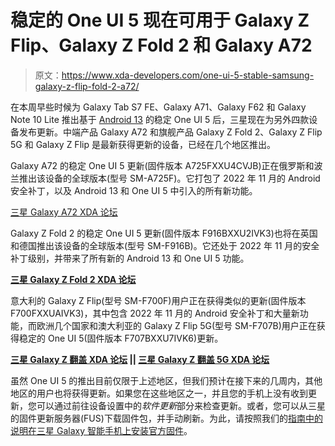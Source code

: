 # 稳定的 One UI 5 现在可用于 Galaxy Z Flip、Galaxy Z Fold 2 和 Galaxy A72

> 原文：<https://www.xda-developers.com/one-ui-5-stable-samsung-galaxy-z-flip-fold-2-a72/>

在本周早些时候为 Galaxy Tab S7 FE、Galaxy A71、Galaxy F62 和 Galaxy Note 10 Lite 推出基于 [Android 13](https://www.xda-developers.com/android-13/) 的稳定 One UI 5 后，三星现在为另外四款设备发布更新。中端产品 Galaxy A72 和旗舰产品 Galaxy Z Fold 2、Galaxy Z Flip 5G 和 Galaxy Z Flip 是最新获得更新的设备，已经在几个地区推出。

Galaxy A72 的稳定 One UI 5 更新(固件版本 A725FXXU4CVJB)正在俄罗斯和波兰推出该设备的全球版本(型号 SM-A725F)。它打包了 2022 年 11 月的 Android 安全补丁，以及 Android 13 和 One UI 5 中引入的所有新功能。

[三星 Galaxy A72 XDA 论坛 ](https://forum.xda-developers.com/f/samsung-galaxy-a72-4g.12141/)

Galaxy Z Fold 2 的稳定 One UI 5 更新(固件版本 F916BXXU2IVK3)也将在英国和德国推出该设备的全球版本(型号 SM-F916B)。它还处于 2022 年 11 月的安全补丁级别，并带来了所有新的 Android 13 和 One UI 5 功能。

[**三星 Galaxy Z Fold 2 XDA 论坛**](https://forum.xda-developers.com/c/samsung-galaxy-z-fold-2.11261/)

意大利的 Galaxy Z Flip(型号 SM-F700F)用户正在获得类似的更新(固件版本 F700FXXUAIVK3)，其中包含 2022 年 11 月的 Android 安全补丁和大量新功能，而欧洲几个国家和澳大利亚的 Galaxy Z Flip 5G(型号 SM-F707B)用户正在获得稳定的 One UI 5(固件版本 F707BXXU7IVK6)更新。

**[三星 Galaxy Z 翻盖 XDA 论坛](https://forum.xda-developers.com/c/samsung-galaxy-z-flip.9907/) || [三星 Galaxy Z 翻盖 5G XDA 论坛](https://forum.xda-developers.com/c/samsung-galaxy-z-flip-5g.11039/)**

虽然 One UI 5 的推出目前仅限于上述地区，但我们预计在接下来的几周内，其他地区的用户也将获得更新。如果您在这些地区之一，并且您的手机上没有收到更新，您可以通过前往设备设置中的*软件更新*部分来检查更新。或者，您可以从三星的固件更新服务器(FUS)下载固件包，并手动刷新。为此，请按照我们的[指南中的说明在三星 Galaxy 智能手机上安装官方固件](https://www.xda-developers.com/how-to-update-samsung-galaxy-smartphone/)。